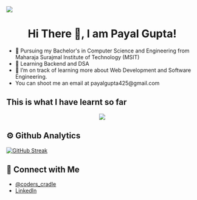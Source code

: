<img src = "https://camo.githubusercontent.com/0443ac2f493279477986dfbb0991af30a5efc67296dc2339cf49f7123b4b71a0/68747470733a2f2f63617073756c652d72656e6465722e76657263656c2e6170702f6170693f747970653d776176696e6726636f6c6f723d6772616469656e74266865696768743d31353026746578743d48656c6c6f2532304576657279626f64792673656374696f6e3d68656164657226666f6e7453697a653d353026616e696d6174696f6e3d66616465496e">
<h1 style="text-align:center;">Hi There 👋, I am Payal Gupta!</h1>



<ul>
<li>🏫 Pursuing my Bachelor's in Computer Science and Engineering from Maharaja Surajmal Institute of Technology (MSIT)</li>
<li>📖 Learning Backend and DSA </li>
<li>🌱 I’m on track of learning more about Web Development and Software Engineering.</li>
<li>You can shoot me an email at payalgupta425@gmail.com</li>
</ul>

<h2>This is what I have learnt so far</h2><p align="center">
  <a href="https://skillicons.dev">
    <img src="https://skillicons.dev/icons?i=html,css,js,git,bootstrap,c,express,java,jquery,mongodb,mysql,nodejs,postgres,postman,react,ts&perline=8" />
  </a>
</p>

<h2> ⚙️ Github Analytics</h2>

<!--
[![Top Langs](https://github-readme-stats.vercel.app/api/top-langs/?username=payalgupta25)](https://github.com/anuraghazra/github-readme-stats)

![Anurag's GitHub stats](https://github-readme-stats.vercel.app/api?username=payalgupta25&show_icons=true&theme=transparent)
-->

[![GitHub Streak](https://streak-stats.demolab.com/?user=payalgupta25&theme=dark)](https://git.io/streak-stats)

<h2> 🤝 Connect with Me</h2>

<ul>
  <li><a text-decoration:none href="https://www.instagram.com/coders_cradle/">@coders_cradle</a></li>
  <li><a href="https://www.linkedin.com/in/payal-gupta-6a681a291/">LinkedIn</a></li>
</ul>




<!---
payalgupta25/payalgupta25 is a ✨ special ✨ repository because its `README.md` (this file) appears on your GitHub profile.
You can click the Preview link to take a look at your changes.
--->
